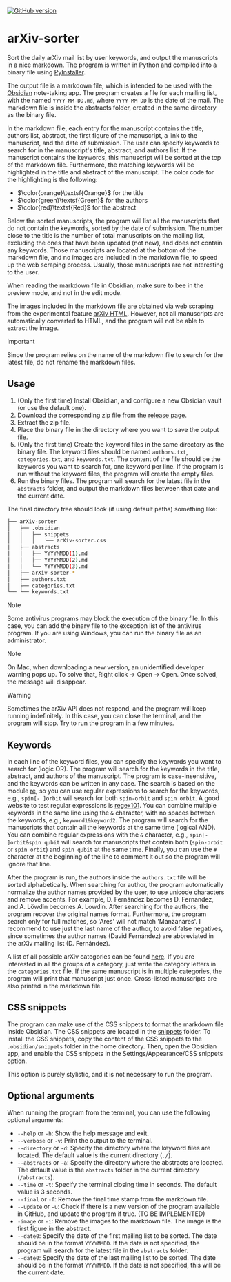 [![GitHub version](https://badge.fury.io/gh/Davtax%2FarXiv-sorter.svg)](https://github.com/Davtax/arXiv-sorter/releases/latest)

# arXiv-sorter

Sort the daily arXiv mail list by user keywords, and output the manuscripts in a nice markdown.
The program is written in Python and compiled into a binary file using [PyInstaller](https://www.pyinstaller.org/).

The output file is a markdown file, which is intended to be used with the [Obsidian](https://obsidian.md/) note-taking
app.
The program creates a file for each mailing list, with the named `YYYY-MM-DD.md`, where `YYYY-MM-DD` is the date of the
mail.
The markdown file is inside the abstracts folder, created in the same directory as the binary file.

In the markdown file, each entry for the manuscript contains the title, authors list, abstract, the first figure of the
manuscript, a link to the manuscript, and the date of submission.
The user can specify keywords to search for in the manuscript's title, abstract, and authors list.
If the manuscript contains the keywords, this manuscript will be sorted at the top of the markdown file.
Furthermore, the matching keywords will be highlighted in the title and abstract of the manuscript.
The color code for the highlighting is the following:

- $\color{orange}\textsf{Orange}$ for the title
- $\color{green}\textsf{Green}$ for the authors
- $\color{red}\textsf{Red}$ for the abstract

Below the sorted manuscripts, the program will list all the manuscripts that do not contain the keywords, sorted by the
date of submission.
The number close to the title is the number of total manuscripts on the mailing list, excluding the ones that have been
updated (not new), and does not contain any keywords.
Those manuscripts are located at the bottom of the markdown file, and no images are included in the markdown file, to
speed up the web scraping process.
Usually, those manuscripts are not interesting to the user.

When reading the markdown file in Obsidian, make sure to bee in the preview mode, and not in the edit mode.

The images included in the markdown file are obtained via web scraping from the experimental
feature [arXiv HTML](https://info.arxiv.org/about/accessible_HTML.html).
However, not all manuscripts are automatically converted to HTML, and the program will not be able to extract the
image.

> [!IMPORTANT]  
> Since the program relies on the name of the markdown file to search for the latest file, do not rename the markdown
> files.

## Usage

1. (Only the first time) Install Obsidian, and configure a new Obsidian vault (or use the default one).
2. Download the corresponding zip file from the [release page](https://github.com/Davtax/arXiv-sorter/releases).
3. Extract the zip file.
4. Place the binary file in the directory where you want to save the output file.
5. (Only the first time) Create the keyword files in the same directory as the binary file.
   The keyword files should be named `authors.txt`, `categories.txt`, and `keywords.txt`.
   The content of the file should be the keywords you want to search for, one keyword per line.
   If the program is run without the keyword files, the program will create the empty files.
6. Run the binary files.
   The program will search for the latest file in the `abstracts` folder, and output the markdown files between that
   date and the current date.

The final directory tree should look (if using default paths) something like:

```bash
├── arXiv-sorter
│   ├── .obsidian
│   │   ├── snippets
│   │   │   └── arXiv-sorter.css  
│   ├── abstracts
│   │   ├── YYYYMMDD(1).md
│   │   ├── YYYYMMDD(2).md
│   │   └── YYYYMMDD(3).md
│   ├── arXiv-sorter-*
│   ├── authors.txt
│   ├── categories.txt
└── └── keywords.txt

```

> [!NOTE]  
> Some antivirus programs may block the execution of the binary file.
> In this case, you can add the binary file to the exception list of the antivirus program.
> If you are using Windows, you can run the binary file as an administrator.

> [!NOTE]  
> On Mac, when downloading a new version, an unidentified developer warning pops up.
> To solve that, Right click -> Open -> Open.
> Once solved, the message will disappear.

> [!WARNING]  
> Sometimes the arXiv API does not respond, and the program will keep running indefinitely.
> In this case, you can close the terminal, and the program will stop.
> Try to run the program in a few minutes.

## Keywords

In each line of the keyword files, you can specify the keywords you want to search for (logic OR).
The program will search for the keywords in the title, abstract, and authors of the manuscript.
The program is case-insensitive, and the keywords can be written in any case.
The search is based on the module [re](https://docs.python.org/3/library/re.html), so you can use regular expressions to
search for the keywords, e.g., `spin[- ]orbit` will search for both `spin-orbit` and `spin orbit`.
A good website to test regular expressions is [regex101](https://regex101.com/).
You can combine multiple keywords in the same line using the `&` character, with no spaces between the keywords, e.g.,
`keyword1&keyword2`.
The program will search for the manuscripts that contain all the keywords at the same time (logical AND).
You can combine regular expressions with the `&` character, e.g., `spin[- ]orbit&spin qubit` will search for manuscripts
that contain both (`spin-orbit` or `spin orbit`) and `spin qubit` at the same time.
Finally, you can use the `#` character at the beginning of the line to comment it out so the program will ignore that
line.

After the program is run, the authors inside the `authors.txt` file will be sorted alphabetically.
When searching for author, the program automatically normalize the author names provided by the user, to use unicode
characters and remove accents.
For example, D. Fernández becomes D. Fernandez, and A. Löwdin becomes A. Lowdin.
After searching for the authors, the program recover the original names format.
Furthermore, the program search only for full matches, so 'Ares' will not match 'Manzanares'.
I recommend to use just the last name of the author, to avoid false negatives, since sometimes the author names (David
Fernández) are abbreviated in the arXiv mailing list (D. Fernández).

A list of all possible arXiv categories can be found [here](https://arxiv.org/category_taxonomy).
If you are interested in all the groups of a category, just write the category letters in the `categories.txt` file.
If the same manuscript is in multiple categories, the program will print that manuscript just once.
Cross-listed manuscripts are also printed in the markdown file.

## CSS snippets

The program can make use of the CSS snippets to format the markdown file inside Obsidian.
The CSS snippets are located in the [snippets](https://github.com/Davtax/arXiv-sorter/tree/main/snippets) folder.
To install the CSS snippets, copy the content of the CSS snippets to the `.obsidian/snippets` folder in the home
directory.
Then, open the Obsidian app, and enable the CSS snippets in the Settings/Appearance/CSS snippets option.

This option is purely stylistic, and it is not necessary to run the program.

## Optional arguments

When running the program from the terminal, you can use the following optional arguments:

- `--help` or `-h`: Show the help message and exit.
- `--verbose` or `-v`: Print the output to the terminal.
- `--directory` or `-d`: Specify the directory where the keyword files are located.
  The default value is the current directory (`./`).
- `--abstracts` or `-a`: Specify the directory where the abstracts are located.
  The default value is the `abstracts` folder in the current directory (`/abstracts`).
- `--time` or `-t`: Specify the terminal closing time in seconds.
  The default value is 3 seconds.
- `--final` or `-f`: Remove the final time stamp from the markdown file.
- `--update` or `-u`: Check if there is a new version of the program available in GitHub, and update the program if
  true.
  (TO BE IMPLEMENTED)
- `-image` or `-i`: Remove the images to the markdown file.
  The image is the first figure in the abstract.
- `--date0`: Specify the date of the first mailing list to be sorted.
  The date should be in the format `YYYYMMDD`.
  If the date is not specified, the program will search for the latest file in the `abstracts` folder.
- `--date0`: Specify the date of the last mailing list to be sorted.
  The date should be in the format `YYYYMMDD`.
  If the date is not specified, this will be the current date.
